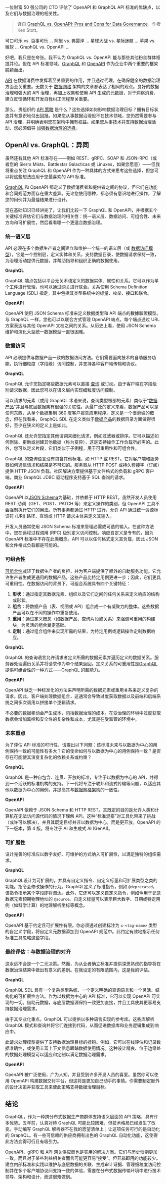 
<!--
title: GraphQL与OpenAPI：数据治理的优缺点
cover: https://cdn.thenewstack.io/media/2024/08/3c0941ef-star-wars-vs-star-trek.jpg
-->

一位财富 50 强公司的 CTO 评估了 OpenAPI 和 GraphQL API 标准的优缺点，以及它们与数据治理的相关性。

> 译自 [GraphQL vs. OpenAPI: Pros and Cons for Data Governance](https://thenewstack.io/graphql-vs-openapi-pros-and-cons-for-data-governance/)，作者 Ken Stott。

可口可乐 vs. 百事可乐 … 阿里 vs. 弗雷泽 … 星球大战 vs. 星际迷航 … 苹果 vs. 微软 … GraphQL vs. OpenAPI …

好吧，我只是在夸张。我不认为 GraphQL vs. OpenAPI 能与那些其他粉丝群体相提并论。但在 API 标准领域，[GraphQL](https://graphql.org/) 和 [OpenAPI](https://swagger.io/specification/) 作为企业中两个重要的框架脱颖而出。

[API](https://roadmap.sh/api-design) 在数据消费中发挥着至关重要的作用，并且通过代理，在确保健全的数据治理方面至关重要。无数关于 [数据网格](https://arxiv.org/pdf/2304.01062.pdf) 架构的文章都表达了相同的观点。良好的数据治理和强大的 API 治理，再加上收集和使用 API 生成的元数据，对于洞察消费、建立反馈循环和开发自我纠正流程至关重要。

那么，贵组织的 [API 策略](https://thenewstack.io/supergraph-a-solution-for-api-orchestration-and-composition) 是什么？这些选择如何影响数据治理目标？拥有目标状态并有意识地付出回报。如果您从事数据治理但不在技术领域，您仍然需要参与 API 治理，并明确表明您在架构中拥有权益。如果您从事技术并支持数据治理活动，您必须倡导 [加强数据治理的选择](https://thenewstack.io/make-data-governance-automation-suck-less-with-a-supergraph/)。

## OpenAI vs. GraphQL：异同

虽然还有其他 API 标准存在——例如 REST、gRPC、SOAP 和 JSON-RPC（或者您的 Sierra Mists、Battlestar Galacticas 或 Linuxes，如果您愿意）——但我将重点关注 GraphQL 和 OpenAPI 作为一种具体的方式来思考这些选择，但您可以将这些想法应用于您最喜欢的 API 标准。

[GraphQL](https://roadmap.sh/graphql) 和 OpenAPI 都定义了数据消费者和提供者之间的协议，但它们在功能和合同规范方面存在重大差异。无论您使用哪种，都必须有意识地进行操作，了解您的用例并为最佳结果进行设计。

现在基础知识已经讲完了，让我们比较一下 GraphQL 和 OpenAPI，并根据五个关键标准评估它们与数据治理的相关性：统一语义层、数据访问、可组合性、未来方向和可扩展性，然后看看哪一个更适合数据治理。

### 统一语义层

API 必须在多个数据生产者之间建立和维护一个统一的语义层（或 [数据访问模型](https://supergraph.io/?utm_campaign=the-new-stack&utm_source=the-new-stack&utm_medium=referral&utm_content=graphql-vs-opanapi)）。它是一个控制层，定义实体和关系，支持数据目录，使数据请求保持一致，为治理活动提供元数据，并帮助指导和组织正确的数据使用。

**GraphQL**

GraphQL 端点包括以平台无关术语定义的数据实体、属性和关系。它可以作为单个工件进行管理，也可以通过网关进行联合。关系使用 Schema Definition Language (SDL) 指定，其中包括其类型系统中的标量、枚举、接口和联合。

**OpenAPI**

OpenAPI 使用 JSON Schema 标准来定义数据类型和 API 端点的數據驗證模型。与 GraphQL 一样，您也可以以联合方式管理 OpenAPI 端点。每个端点通过 URL 方案表达与其他 OpenAPI 文档之间的关系。从历史上看，使用 JSON Schema 维护和演化大型统一数据模型一直很困难。

### 数据访问

API 必须提供与数据产品一致的数据访问方法。它们需要面向技术的自助服务功能，执行细粒度（字段级）访问控制，并支持各种客户端传输和协议。

**GraphQL**

GraphQL 允许您指定哪些数据元素可以直接 [查询](https://www.digitalocean.com/community/tutorials/understanding-queries-in-graphql) 或订阅。由于客户端在字段级别请求数据，因此您可以在语义层内实现细粒度访问控制。

可以请求的元素（或用 GraphQL 术语来说，查询类型根部的元素）类似于“[数据产品](https://medium.com/data-mesh-learning/what-exactly-is-a-data-product-7f6935a17912)”并且与底层数据集有很强的关联性。从最广泛的定义来看，数据产品可以是任何东西，从单个数据集到 360 度客户报告应用程序。定义是一个很滑坡的概念，但在我看来，GraphQL SDL 在定义类似于[数据产品](https://martinfowler.com/articles/data-monolith-to-mesh/data-product.png)的数据目录方面做得很好，至少在狭义的定义上是如此。

GraphQL 还允许您指定其他谓词来细化请求，例如过滤器或排序。它可以描述如何删除、更新或创建其他数据（称为变异），这是支持操作工作负载所必需的。此外，您可以定义片段，它们类似于子例程，用于可重用性和可组合性。

GraphQL 的查询语言没有包含其他标准，如 HTTP 或 REST。它对客户端和服务器如何通信请求和结果是不可知的。服务器从 HTTP POST 或持久套接字（订阅）提供 HTTP JSON 负载。社区解决方案提供基于文件格式的负载和 gRPC 客户端。商业 GraphQL JDBC 驱动程序支持基于 SQL 查询的请求。

**OpenAPI**

OpenAPI 以[JSON Schema](https://json-schema.org/)为基础，并依赖于 HTTP REST。虽然开发人员使用 REST 动词（GET、POST、PATCH 等）来定义操作的类别，但 OpenAPI 工具不会强制执行它们的用法。所有事务都通过 HTTP 进行，允许 API 通过统一资源标识符 (URI) 路径、查询或 HTTP 请求主体来定义其输入。

开发人员通常使用 JSON Schema 标准来管理必需或可选的输入。在这种方法中，您在远程过程调用 (RPC) 级别定义访问控制。响应自定义是专有的，因为 OpenAPI 标准中不存在此类概念。API 可以以任何格式定义其负载，因此 JSON 和文件格式负载都是可能的。

### 可组合性

[可组合性](https://hasura.io/blog/the-future-of-api-is-composability?utm_campaign=the-new-stack&utm_source=the-new-stack&utm_medium=referral&utm_content=graphql-vs-opanapi)减轻了数据生产者的负担，并为客户端提供了额外的自助服务功能。它允许生产者生成更通用的数据产品，这些产品比特定用例更进一步；因此，它们更具可重用性。在数据访问的背景下，可组合系统具有四个关键特征：

1. **形状**：通过指定其数据元素、组织以及它们之间的任何关系来定义响应的结构或形状。
2. **组合**：将数据产品（表、视图或 API）组合成一个有凝聚力的整体。这些数据产品可以在不同的操作中重复使用。
3. **重用**：通过定义概念（如数据产品、查询片段或关系）来强调可重用的构建块，为灵活的组合奠定基础。
4. **定制**：通过组合组件来实现所需的结果，为特定用例或逻辑操作定制数据响应。

**GraphQL**

GraphQL 的查询语言允许请求者定义所需的数据元素并遍历定义的数据关系。服务器处理遍历关系并将请求作为单个结果返回。定义关系的可重用性是[GraphQL 提供可组合性](https://thenewstack.io/supergraph-a-solution-for-api-orchestration-and-composition/)的一种方式——GraphQL 的超能力。

**OpenAPI**

OpenAPI 缺乏一种标准化的方法来声明所需的数据元素或重用关系来定义复杂的请求。因此，客户端处理数据组合，这通常会导致过度获取数据以及前端和后端系统之间多次调用以拼接单个逻辑请求。

不必要的数据移动会产生成本，包括数据治理的成本。在受治理的环境中过度获取数据会增加监控和安全性的复杂性和成本，尤其是在受监管的环境中。

### 未来重点

为了评估 API 标准的可行性，请提出以下问题：该标准未来与以数据为中心的用例保持一致的可能性有多大？它的使命如何与以数据为中心的用例保持一致？是否存在可能使其演变复杂化的依赖关系或约束？

**GraphQL**

GraphQL 是一种自包含、连贯、开放的标准，专注于以数据为中心的 API，并得到一个活跃的标准机构的支持。下一代将专注于联邦和流式传输等问题，以适应其他以数据为中心的用例，并提高其与[数据网格架构](https://thenewstack.io/designing-a-data-mesh-to-reign-in-data-sprawl)的一致性。

**OpenAPI**

OpenAPI 依赖于 JSON Schema 和 HTTP REST。其既定的目的是允许人类和计算机在无法访问源代码的情况下理解 API。这种“标准混搭”对工具化带来了挑战（或许可以解决），并且其既定目标并非以数据为中心，而是更开放。OpenAPI 的下一版本，第 4 版，将专注于 AI 和生成式 AI (GenAI)。

### 可扩展性

设计完善的标准应以数字友好、可维护的方式纳入可扩展性，以满足独特的组织需求。

**GraphQL** 

GraphQL设计为可扩展的，并具有自定义指令、自定义标量和可扩展类型之类的功能。指令会修改操作的行为。GraphQL定义了标准指令，例如 `@deprecated`，该指令指示某个字段即将淘汰。此外，它还可以定义自定义指令，例如今用于记录数据元素预期物理地址的 `@source`。自定义标量可以表示巨大数字、日期或特定用例（如科学计算）的地理解析坐标等概念。

**OpenAPI**

OpenAPI 基于约定且可扩展性有限。你必须通过创建标注为 `x-<tag-name>` 类型的自定义字段，将自定义元数据添加到 OpenAPI 规范中。此约定有效地指示任何标准工具忽略这些字段。

### 最终评估：与数据治理的对齐

这永远不会是一个二元决策。然而，为从业者确立标准并提供深思熟虑的指导将在数据治理结果中做出有意义的差别。在我设定的有限范围内，这是我的评估。 

**GraphQL** 

GraphQL SDL 具有一个复杂类型系统、一个定义明确的查询语言和一个灵活、结构化的可扩展性方法。作为以数据为中心的 API 标准，它可以实现 OpenAPI 可实现的一切。借助元数据，与底层数据源保持一致更加直接，并且工具使其更容易支持数据治理需求。 

由于其专业化重点，GraphQL 可以提供以多种语言实现的参考库。这些库解析 GraphQL 模式和查询并将它们连接到代码，从而促进数据库和业务逻辑集成到响应中。 

此请求处理模型提供了支持数据治理目标的挂钩。例如，它可以在线评估和记录数据准确性，或使用丰富上下文信息跟踪数据使用情况。这种设计精良、位于边缘处的数据处理模型可以适应和定制以满足数据治理需求。 

**OpenAPI** 

OpenAPI 被广泛使用，广为人知，并且受到许多开发人员的喜爱。虽然你可以使用 OpenAPI 构建数据交付平台，但这将是更加自己动手的事情。你需要制定额外的设计决策并获取工具来使此策略支持数据治理目标。

## 结论 

GraphQL，作为一种跨分布式数据生产商群体支持语义层面的 API 策略，具有许多优势。五年前，认真对待 GraphQL 可能比较困难，但技术格局已经发生了改变。手动编写 GraphQL 解析器不在我的愿望清单上；让这项任务可行的是自动化的 GraphQL。有一些可信赖的供应商拥有出色的 GraphQL 自动化功能，这使得此方法变得可行且有吸引力。

OpenAPI、gRPC 和 API 网关供应商也是实用的解决方案。它们与历史惯例更加一致，而且对于某些利益相关者而言可能更容易“接受”。但开箱即用的功能较少。建立内部标准和实践以维护与底层数据的关联、生成审计证据、管理细粒度访问控制并在多个客户端协议间支持一致的体验，需要在分布式数据传输环境中进行技术领导、架构和设计，而这很难做到。